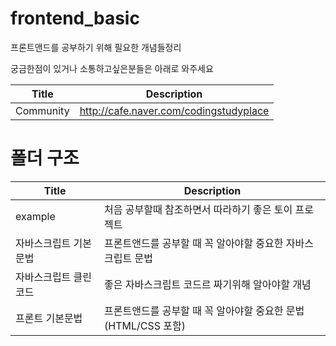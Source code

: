 # frontend_basic
프론트앤드를 공부하기 위해 필요한 개념들정리

궁금한점이 있거나 소통하고싶은분들은 아래로 와주세요

| Title    | Description                                    |
| ---------- | ---------------------------------------------- |
|Community        |http://cafe.naver.com/codingstudyplace          |


# 폴더 구조


| Title    | Description                                    |
| ---------- | ---------------------------------------------- |
|example       |처음 공부할때 참조하면서 따라하기 좋은 토이 프로젝트    |
|자바스크립트 기본문법      | 프론트앤드를 공부할 때 꼭 알아야할 중요한 자바스크립트 문법    |
|자바스크립트 클린코드      | 좋은 자바스크립트 코드르 짜기위해 알아야할 개념    |
|프론트 기본문법    | 프론트앤드를 공부할 때 꼭 알아야할 중요한 문법(HTML/CSS 포함)    |

